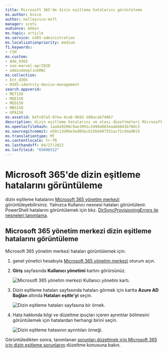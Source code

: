 ```yaml
---
title: Microsoft 365'de dizin eşitleme hatalarını görüntüleme
ms.author: kvice
author: kelleyvice-msft
manager: scotv
audience: Admin
ms.topic: article
ms.service: o365-administration
ms.localizationpriority: medium
f1.keywords:
- CSH
ms.custom:
- Adm_O365
- seo-marvel-apr2020
- admindeeplinkMAC
ms.collection:
- Ent_O365
- M365-identity-device-management
search.appverid:
- MET150
- MOE150
- MED150
- MBS150
- GPA150
ms.assetid: b4fc07a5-97ea-4ca6-9692-108acab74067
description: dizin eşitleme hatalarını ve olası düzeltmeleri Microsoft 365 yönetim merkezi görüntülemeyi öğrenin.
ms.openlocfilehash: 1aa6a9208c9ae3091c2490a003eaabb841b78dc5
ms.sourcegitcommit: e50c13d9be3ed05ecb156d497551acf2c9da9015
ms.translationtype: MT
ms.contentlocale: tr-TR
ms.lasthandoff: 04/27/2022
ms.locfileid: "65096512"
---
```

# <a name="view-directory-synchronization-errors-in-microsoft-365"></a>Microsoft 365'de dizin eşitleme hatalarını görüntüleme

dizin eşitleme hatalarını <a href="https://go.microsoft.com/fwlink/p/?linkid=2024339" target="_blank">Microsoft 365 yönetim merkezi</a> görüntüleyebilirsiniz. Yalnızca Kullanıcı nesnesi hataları görüntülenir. PowerShell hatalarını görüntülemek için bkz. [DirSyncProvisioningErrors ile nesneleri tanımlama](/azure/active-directory/hybrid/how-to-connect-syncservice-duplicate-attribute-resiliency).

## <a name="view-directory-synchronization-errors-in-the-microsoft-365-admin-center"></a>Microsoft 365 yönetim merkezi dizin eşitleme hatalarını görüntüleme

Microsoft 365 yönetim merkezi hataları görüntülemek için:
  
1. genel yönetici hesabıyla [Microsoft 365 yönetim merkezi](https://admin.microsoft.com) oturum açın. 
    
2. **Giriş** sayfasında **Kullanıcı yönetimi** kartını görürsünüz. 
    
    ![Microsoft 365 yönetim merkezi Kullanıcı yönetim kartı.](../media/060006e9-de61-49d5-8979-e77cda198e71.png)
  
3. Dizin eşitleme hataları sayfasında hataları görmek için kartta **Azure AD Bağlan** altında **Hataları** **eşitle'yi** seçin.   
    
    ![Dizin eşitleme hataları sayfasına bir örnek.](../media/882094a3-80d3-4aae-b90b-78b27047974c.png)

4. Hata hakkında bilgi ve düzeltme ipuçları içeren ayrıntılar bölmesini görüntülemek için hatalardan herhangi birini seçin.

   ![Dizin eşitleme hatasının ayrıntıları örneği.](../media/a6e302d4-6be7-4e3a-b4b5-81c5a2c02952.png)
  
Görüntüledikten sonra, tanımlanan [sorunları düzeltmek için Microsoft 365 için dizin eşitleme sorunlarını](fix-problems-with-directory-synchronization.md) düzeltme konusuna bakın.